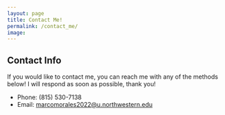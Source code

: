 ```yaml
---
layout: page
title: Contact Me!
permalink: /contact_me/
image:
---
```


## Contact Info
If you would like to contact me, you can reach me with any of the methods below! I will respond as soon as possible, thank you!

* Phone: (815) 530-7138
* Email: marcomorales2022@u.northwestern.edu